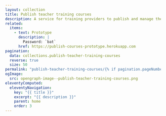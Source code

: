 ```yaml
---
layout: collection
title: Publish teacher training courses
description: A service for training providers to publish and manage their training courses
related:
  items:
    - text: Prototype
      description: |
        Password: `bat`
      href: https://publish-courses-prototype.herokuapp.com
pagination:
  data: collections.publish-teacher-training-courses
  reverse: true
  size: 50
permalink: "publish-teacher-training-courses/{% if pagination.pageNumber > 0 %}page/{{ pagination.pageNumber + 1 }}{% endif %}/"
ogImage:
  src: opengraph-image--publish-teacher-training-courses.png
eleventyComputed:
  eleventyNavigation:
    key: "{{ title }}"
    excerpt: "{{ description }}"
    parent: home
    order: 3
---
```

